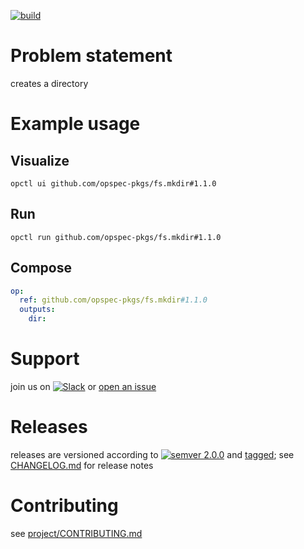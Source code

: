 [![build](https://github.com/opspec-pkgs/fs.mkdir/actions/workflows/build.yml/badge.svg)](https://github.com/opspec-pkgs/fs.mkdir/actions/workflows/build.yml)


# Problem statement

creates a directory

# Example usage

## Visualize

```shell
opctl ui github.com/opspec-pkgs/fs.mkdir#1.1.0
```

## Run

```
opctl run github.com/opspec-pkgs/fs.mkdir#1.1.0
```

## Compose

```yaml
op:
  ref: github.com/opspec-pkgs/fs.mkdir#1.1.0
  outputs:
    dir:
```

# Support

join us on
[![Slack](https://img.shields.io/badge/slack-opctl-E01563.svg)](https://join.slack.com/t/opctl/shared_invite/zt-51zodvjn-Ul_UXfkhqYLWZPQTvNPp5w)
or
[open an issue](https://github.com/opspec-pkgs/fs.mkdir/issues)

# Releases

releases are versioned according to
[![semver 2.0.0](https://img.shields.io/badge/semver-2.0.0-brightgreen.svg)](http://semver.org/spec/v2.0.0.html)
and [tagged](https://git-scm.com/book/en/v2/Git-Basics-Tagging); see
[CHANGELOG.md](CHANGELOG.md) for release notes

# Contributing

see
[project/CONTRIBUTING.md](https://github.com/opspec-pkgs/project/blob/main/CONTRIBUTING.md)
